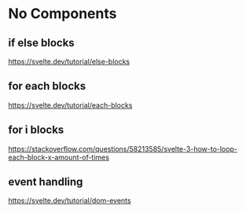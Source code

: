 # No Components

## if else blocks

https://svelte.dev/tutorial/else-blocks

## for each blocks

https://svelte.dev/tutorial/each-blocks

## for i blocks

https://stackoverflow.com/questions/58213585/svelte-3-how-to-loop-each-block-x-amount-of-times

## event handling

https://svelte.dev/tutorial/dom-events
